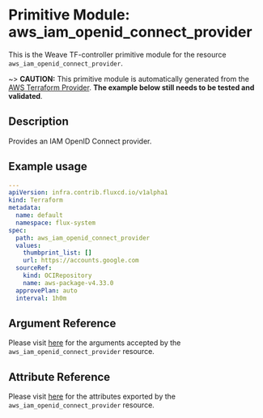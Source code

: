 
# Primitive Module: aws_iam_openid_connect_provider

This is the Weave TF-controller primitive module for the resource `aws_iam_openid_connect_provider`.

~> **CAUTION:** This primitive module is automatically generated from the [AWS Terraform Provider](https://registry.terraform.io/providers/hashicorp/aws/latest/docs/resources/iam_openid_connect_provider). **The example below still needs to be tested and validated**.

## Description

Provides an IAM OpenID Connect provider.

## Example usage

```yaml
---
apiVersion: infra.contrib.fluxcd.io/v1alpha1
kind: Terraform
metadata:
  name: default
  namespace: flux-system
spec:
  path: aws_iam_openid_connect_provider
  values:
    thumbprint_list: []
    url: https://accounts.google.com
  sourceRef:
    kind: OCIRepository
    name: aws-package-v4.33.0
  approvePlan: auto
  interval: 1h0m
```

## Argument Reference

Please visit [here](https://registry.terraform.io/providers/hashicorp/aws/latest/docs/resources/iam_openid_connect_provider#argument-reference) for the arguments accepted by the `aws_iam_openid_connect_provider` resource.

## Attribute Reference

Please visit [here](https://registry.terraform.io/providers/hashicorp/aws/latest/docs/resources/iam_openid_connect_provider#attributes-reference) for the attributes exported by the `aws_iam_openid_connect_provider` resource.
